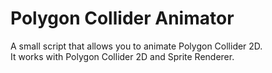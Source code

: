 # Polygon Collider Animator
A small script that allows you to animate Polygon Collider 2D.\
It works with Polygon Collider 2D and Sprite Renderer.